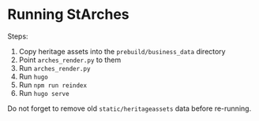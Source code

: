 # Running StArches

Steps:

1. Copy heritage assets into the `prebuild/business_data` directory
2. Point `arches_render.py` to them
3. Run `arches_render.py`
4. Run `hugo`
5. Run `npm run reindex`
6. Run `hugo serve`

Do not forget to remove old `static/heritageassets` data before re-running.
